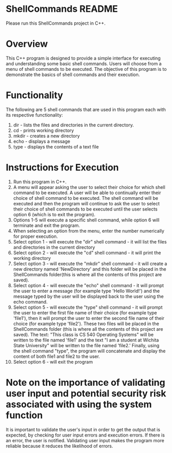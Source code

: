 # ShellCommands README

Please run this ShellCommands project in C++. 

# Overview

This C++ program is designed to provide a simple interface for executing and understanding some basic shell commands. Users will choose from a menu of shell commands to be executed. The objective of this program is to demonstrate the basics of shell commands and their execution.

# Functionality
The following are 5 shell commands that are used in this program each with its respective functionality:
1. dir - lists the files and directories in the current directory.
2. cd - prints working directory
3. mkdir - creates a new directory
4. echo - displays a message
5. type - displays the contents of a text file

# Instructions for Execution
1. Run this program in C++.
2. A menu will appear asking the user to select their choice for which shell command to be executed. A user will be able to continually enter their choice of shell command 
   to be executed. The shell command will be executed and then the program will continue to ask the user to select their choice of shell commands to be executed until the 
   user selects option 6 (which is to exit the program).
3. Options 1-5 will execute a specific shell command, while option 6 will terminate and exit the program.
4. When selecting an option from the menu, enter the number numerically for proper execution.
5. Select option 1 - will execute the "dir" shell command - it will list the files and directories in the current directory
6. Select option 2 - will execute the "cd" shell command - it will print the working directory
7. Select option 3 - will execute the "mkdir" shell command - it will create a new directory named 'NewDirectory' and this folder will be placed in the ShellCommands 
   folder(this is where all the contents of this project are saved).
8. Select option 4 - will execute the "echo" shell command - it will prompt the user to enter a message (for example type 'Hello World!') and the message typed by the 
   user 
   will be displayed back to the user using the echo command.
9. Select option 5 - will execute the "type" shell command - it will prompt the user to enter the first file name of their choice (for example type 'file1'), then it will 
   prompt the user to enter the second file name of their choice (for example type 'file2'). These two files will be placed in the ShellCommands folder (this is where all 
   the contents of this project are saved). The text: "This class is CS 540 Operating Systems" will be written to the file named 'file1' and the text "I am a student at 
   Wichita State University" will be written to the file named 'file2.' Finally, using the shell command "type", the program will concatenate and display the content of both 
   file1 and file2 to the user. 
10. Select option 6 - will exit the program

# Note on the importance of validating user input and potential security risk associated with using the system function
It is important to validate the user's input in order to get the output that is expected, by checking for user input errors and execution errors. If there is an error, the user is notified. Validating user input makes the program more reliable because it reduces the likelihood of errors. 
